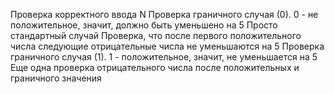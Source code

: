 Проверка корректного ввода N
Проверка граничного случая (0). 0 - не положительное, значит, должно быть уменьшено на 5
Просто стандартный случай
Проверка, что после первого положительного числа следующие отрицательные числа не уменьшаются на 5
Проверка граничного случая (1). 1 - положительное, значит, не уменьшается на 5
Еще одна проверка отрицательного числа после положительных и граничного значения
